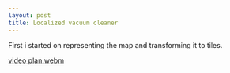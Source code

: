 ```yaml
---
layout: post
title: Localized vacuum cleaner
---
```


First i started on representing the map and transforming it to tiles.

[video plan.webm](https://github.com/user-attachments/assets/53f431a1-144c-4e37-a486-0878f6a4b041)
